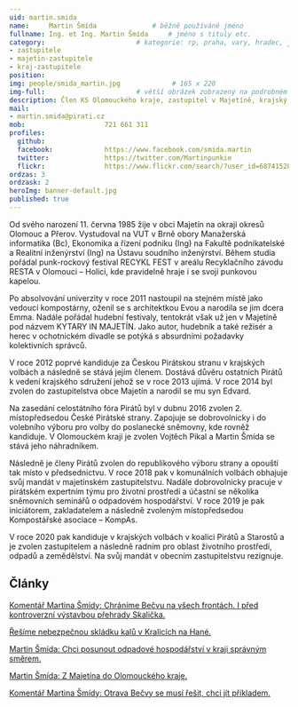 ```yaml
---
uid: martin.smida
name:     Martin Šmída      		# běžně používáné jméno
fullname: Ing. et Ing. Martin Šmída  	# jméno s tituly etc.
category:                 		# kategorie: rp, praha, vary, hradec, jmk, senat
- zastupitele
- majetin-zastupitele
- kraj-zastupitele
position:
img: people/smida_martin.jpg             # 165 x 220
img-full:                 		# větší obrázek zobrazený na podrobném profilu
description: Člen KS Olomouckého kraje, zastupitel v Majetíně, krajský zastupitel v Olomouckém kraji             		# kratký popis, max 160 znaků
mail:
- martin.smida@pirati.cz
mob:					721 661 311
profiles:
  github:
  facebook:				https://www.facebook.com/smida.martin
  twitter:				https://twitter.com/Martinpunkie
  flickr:				https://www.flickr.com/search/?user_id=68741528%40N03&sort=date-taken-desc&view_all=1&text=martin%20%C5%A1m%C3%ADda
ordzas: 3
ordzask: 2
heroImg: banner-default.jpg
published: true
---
```

Od svého narození 11. června 1985 žije v obci Majetín na okraji okresů Olomouc a Přerov. Vystudoval na VUT v Brně obory Manažerská informatika (Bc), Ekonomika a řízení podniku (Ing) na Fakultě podnikatelské a Realitní inženýrství (Ing) na Ústavu soudního inženýrství. Během studia pořádal punk-rockový festival RECYKL FEST v areálu Recyklačního závodu RESTA v Olomouci – Holici, kde pravidelně hraje i se svojí punkovou kapelou.

Po absolvování univerzity v roce 2011 nastoupil na stejném místě jako vedoucí kompostárny, oženil se s architektkou Evou a narodila se jim dcera Emma. Nadále pořádal hudební festivaly, tentokrát však už jen v Majetíně pod názvem KYTARY IN MAJETÍN. Jako autor, hudebník a také režisér a herec v ochotnickém divadle se potýká s absurdními požadavky kolektivních správců.

V roce 2012 poprvé kandiduje za Českou Pirátskou stranu v krajských volbách a následně se stává jejím členem. Dostává důvěru ostatních Pirátů k vedení krajského sdružení jehož se v roce 2013 ujímá. V roce 2014 byl zvolen do zastupitelstva obce Majetín a narodil se mu syn Edvard.

Na zasedání celostátního fóra Pirátů byl v dubnu 2016 zvolen 2. místopředsedou České Pirátské strany. Zapojuje se dobrovolnicky i do volebního výboru pro volby do poslanecké sněmovny, kde rovněž kandiduje. V Olomouckém kraji je zvolen Vojtěch Pikal a Martin Šmída se stává jeho náhradníkem.

Následně je členy Pirátů zvolen do republikového výboru strany a opouští tak místo v předsednictvu. V roce 2018 pak v komunálních volbách obhajuje svůj mandát v majetínském zastupitelstvu. Nadále dobrovolnicky pracuje v pirátském expertním týmu pro životní prostředí a účastní se několika sněmovních seminářů o odpadovém hospodářství. V roce 2019 je pak iniciátorem, zakladatelem a následně zvoleným místopředsedou Kompostářské asociace – KompAs.

V roce 2020 pak kandiduje v krajských volbách v koalici Pirátů a Starostů a je zvolen zastupitelem a následně radním pro oblast životního prostředí, odpadů a zemědělství. Na svůj mandát v obecním zastupitelstvu rezignuje.

## Články

[Komentář Martina Šmídy: Chráníme Bečvu na všech frontách. I před kontroverzní výstavbou přehrady Skalička.](https://olomoucky.pirati.cz/aktuality/komentar-martina-smidy-chranime-becvu-na-vsech-frontach-i-pred-kontroverzni-vystavbou-prehrady-skalicka.html)

[Řešíme nebezpečnou skládku kalů v Kralicích na Hané.](https://olomoucky.pirati.cz/aktuality/resime-nebezpecnou-skladku-kalu-v-kralicich-na-hane.html)

[Martin Šmída: Chci posunout odpadové hospodářství v kraji správným směrem.](https://olomoucky.pirati.cz/aktuality/martin-smida-chci-posunout-odpadove-hospodarstvi-v-kraji-spravnym-smerem.html)

[Martin Šmída: Z Majetína do Olomouckého kraje.](https://olomoucky.pirati.cz/aktuality/martin-smida-z-majetina-do-olomouckeho-kraje.html)

[Komentář Martina Šmídy: Otrava Bečvy se musí řešit, chci jít příkladem.](https://olomoucky.pirati.cz/aktuality/komentar-martina-smidy-otrava-becvy-se-musi-resit-chci-jit-prikladem.html)

